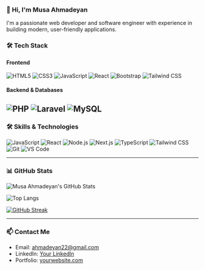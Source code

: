 ### 👋 Hi, I'm Musa Ahmadeyan
I'm a passionate web developer and software engineer with experience in building modern, user-friendly applications.

### 🛠 Tech Stack  

#### Frontend  
![HTML5](https://img.shields.io/badge/-HTML5-E34F26?style=flat-square&logo=html5&logoColor=white)
![CSS3](https://img.shields.io/badge/-CSS3-1572B6?style=flat-square&logo=css3&logoColor=white)
![JavaScript](https://img.shields.io/badge/-JavaScript-F7DF1E?style=flat-square&logo=javascript&logoColor=black)
![React](https://img.shields.io/badge/-React-61DAFB?style=flat-square&logo=react&logoColor=black)
![Bootstrap](https://img.shields.io/badge/-Bootstrap-7952B3?style=flat-square&logo=bootstrap&logoColor=white)
![Tailwind CSS](https://img.shields.io/badge/-Tailwind_CSS-06B6D4?style=flat-square&logo=tailwind-css&logoColor=white)

#### Backend & Databases  
![PHP](https://img.shields.io/badge/-PHP-777BB4?style=flat-square&logo=php&logoColor=white)
![Laravel](https://img.shields.io/badge/-Laravel-FF2D20?style=flat-square&logo=laravel&logoColor=white)
![MySQL](https://img.shields.io/badge/-MySQL-4479A1?style=flat-square&logo=mysql&logoColor=white)
---

### 🛠️ Skills & Technologies
![JavaScript](https://img.shields.io/badge/-JavaScript-black?style=flat-square&logo=javascript)
![React](https://img.shields.io/badge/-React-black?style=flat-square&logo=react)
![Node.js](https://img.shields.io/badge/-Node.js-black?style=flat-square&logo=node.js)
![Next.js](https://img.shields.io/badge/-Next.js-black?style=flat-square&logo=next.js)
![TypeScript](https://img.shields.io/badge/-TypeScript-black?style=flat-square&logo=typescript)
![Tailwind CSS](https://img.shields.io/badge/-TailwindCSS-06B6D4?style=flat-square&logo=tailwind-css&logoColor=white)
![Git](https://img.shields.io/badge/-Git-black?style=flat-square&logo=git)
![VS Code](https://img.shields.io/badge/-VS%20Code-black?style=flat-square&logo=visual-studio-code)

---

### 📊 GitHub Stats

<!-- GitHub Stats -->
![Musa Ahmadeyan's GitHub Stats](https://github-readme-stats.vercel.app/api?username=musaahmadeyan&show_icons=true&theme=tokyonight)

<!-- Top Languages -->
![Top Langs](https://github-readme-stats.vercel.app/api/top-langs/?username=musaahmadeyan&layout=compact&theme=tokyonight)

<!-- GitHub Streak -->
[![GitHub Streak](https://streak-stats.demolab.com?user=musaahmadeyan&theme=tokyonight)](https://git.io/streak-stats)

---

### 📫 Contact Me
- Email: ahmadeyan22@gmail.com  
- LinkedIn: [Your LinkedIn](https://linkedin.com/in/yourname)  
- Portfolio: [yourwebsite.com](https://yourwebsite.com)
